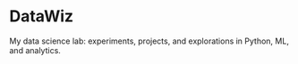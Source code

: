 # DataWiz
My data science lab: experiments, projects, and explorations in Python, ML, and analytics.
